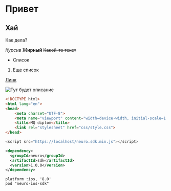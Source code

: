 # Привет #
## Хай ##

Как дела?

*Курсив*
**Жирный**
~~Какой-то текст~~

*   Список
1.  Еще список

[Линк](https://s.appleinsider.ru/2018/02/macos-750x534.png)

![Тут будет описание](https://s.appleinsider.ru/2018/02/macos-750x534.png)

```html
<!DOCTYPE html>
<html lang="en">
<head>
    <meta charset="UTF-8">
    <meta name="viewport" content="width=device-width, initial-scale=1.0">
    <title>MQ diplom</title>
    <link rel="stylesheet" href="css/style.css">
</head>
```

```JavaScript
<script src="https://localhost/neuro.sdk.min.js"></script>
```

```xml
<dependency>
  <groupId>neuro</groupId>
  <artifactId>sdk</artifactId>
  <version>1.0.0</version>
</dependency>
```
```iOS
platform :ios, '8.0'
pod "neuro-ios-sdk"
```
